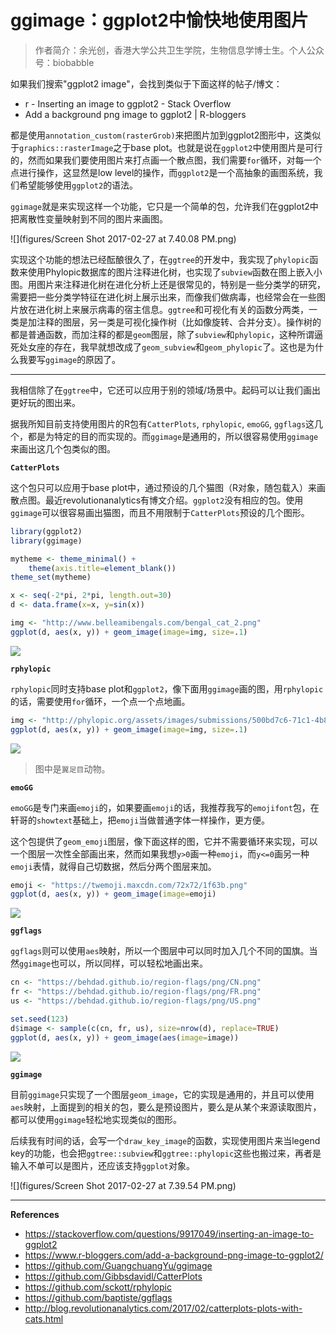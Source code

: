# ggimage：ggplot2中愉快地使用图片

> 作者简介：余光创，香港大学公共卫生学院，生物信息学博士生。个人公众号：biobabble

如果我们搜索"ggplot2 image"，会找到类似于下面这样的帖子/博文：

+ r - Inserting an image to ggplot2 - Stack Overflow
+ Add a background png image to ggplot2 | R-bloggers

都是使用`annotation_custom(rasterGrob)`来把图片加到ggplot2图形中，这类似于`graphics::rasterImage`之于base plot。也就是说在`ggplot2`中使用图片是可行的，然而如果我们要使用图片来打点画一个散点图，我们需要`for`循环，对每一个点进行操作，这显然是low level的操作，而`ggplot2`是一个高抽象的画图系统，我们希望能够使用`ggplot2`的语法。

`ggimage`就是来实现这样一个功能，它只是一个简单的包，允许我们在ggplot2中把离散性变量映射到不同的图片来画图。


![](figures/Screen Shot 2017-02-27 at 7.40.08 PM.png)


实现这个功能的想法已经酝酿很久了，在`ggtree`的开发中，我实现了`phylopic`函数来使用Phylopic数据库的图片注释进化树，也实现了`subview`函数在图上嵌入小图。用图片来注释进化树在进化分析上还是很常见的，特别是一些分类学的研究，需要把一些分类学特征在进化树上展示出来，而像我们做病毒，也经常会在一些图片放在进化树上来展示病毒的宿主信息。`ggtree`和可视化有关的函数分两类，一类是加注释的图层，另一类是可视化操作树（比如像旋转、合并分支）。操作树的都是普通函数，而加注释的都是`geom`图层，除了`subview`和`phylopic`，这种所谓逼死处女座的存在，我早就想改成了`geom_subview`和`geom_phylopic`了。这也是为什么我要写`ggimage`的原因了。


----


我相信除了在`ggtree`中，它还可以应用于别的领域/场景中。起码可以让我们画出更好玩的图出来。

据我所知目前支持使用图片的R包有`CatterPlots`, `rphylopic`, `emoGG`, `ggflags`这几个，都是为特定的目的而实现的。而`ggimage`是通用的，所以很容易使用`ggimage`来画出这几个包类似的图。


**`CatterPlots`**


这个包只可以应用于base plot中，通过预设的几个猫图（R对象，随包载入）来画散点图。最近revolutionanalytics有博文介绍。`ggplot2`没有相应的包。使用`ggimage`可以很容易画出猫图，而且不用限制于`CatterPlots`预设的几个图形。


```r
library(ggplot2)
library(ggimage)

mytheme <- theme_minimal() +
    theme(axis.title=element_blank())
theme_set(mytheme)

x <- seq(-2*pi, 2*pi, length.out=30)
d <- data.frame(x=x, y=sin(x))

img <- "http://www.belleamibengals.com/bengal_cat_2.png"
ggplot(d, aes(x, y)) + geom_image(image=img, size=.1)
```

![](figures/ggimage_CatterPlots.png)

**`rphylopic`**

`rphylopic`同时支持base plot和`ggplot2`，像下面用`ggimage`画的图，用`rphylopic`的话，需要使用`for`循环，一个点一个点地画。


```r
img <- "http://phylopic.org/assets/images/submissions/500bd7c6-71c1-4b86-8e54-55f72ad1beca.128.png"
ggplot(d, aes(x, y)) + geom_image(image=img, size=.1)
```

![](figures/ggimage_rphylopic.png)

>图中是`翼足目`动物。


**`emoGG`**

`emoGG`是专门来画`emoji`的，如果要画`emoji`的话，我推荐我写的`emojifont`包，在轩哥的`showtext`基础上，把`emoji`当做普通字体一样操作，更方便。

这个包提供了`geom_emoji`图层，像下面这样的图，它并不需要循环来实现，可以一个图层一次性全部画出来，然而如果我想`y>0`画一种`emoji`，而`y<=0`画另一种`emoji`表情，就得自己切数据，然后分两个图层来加。


```r
emoji <- "https://twemoji.maxcdn.com/72x72/1f63b.png"
ggplot(d, aes(x, y)) + geom_image(image=emoji)
```

![](figures/ggimage_emoGG.png)



**`ggflags`**

`ggflags`则可以使用`aes`映射，所以一个图层中可以同时加入几个不同的国旗。当然`ggimage`也可以，所以同样，可以轻松地画出来。


```r
cn <- "https://behdad.github.io/region-flags/png/CN.png"
fr <- "https://behdad.github.io/region-flags/png/FR.png"
us <- "https://behdad.github.io/region-flags/png/US.png"

set.seed(123)
d$image <- sample(c(cn, fr, us), size=nrow(d), replace=TRUE)
ggplot(d, aes(x, y)) + geom_image(aes(image=image))
```

![](figures/ggimage_ggflags.png)


**`ggimage`**

目前`ggimage`只实现了一个图层`geom_image`，它的实现是通用的，并且可以使用`aes`映射，上面提到的相关的包，要么是预设图片，要么是从某个来源读取图片，都可以使用`ggimage`轻松地实现类似的图形。


后续我有时间的话，会写一个`draw_key_image`的函数，实现使用图片来当legend key的功能，也会把`ggtree::subview`和`ggtree::phylopic`这些也搬过来，再者是输入不单可以是图片，还应该支持`ggplot`对象。


![](figures/Screen Shot 2017-02-27 at 7.39.54 PM.png)


----

**References**

+ <https://stackoverflow.com/questions/9917049/inserting-an-image-to-ggplot2>
+ <https://www.r-bloggers.com/add-a-background-png-image-to-ggplot2/>
+ <https://github.com/GuangchuangYu/ggimage>
+ <https://github.com/Gibbsdavidl/CatterPlots>
+ <https://github.com/sckott/rphylopic>
+ <https://github.com/baptiste/ggflags>
+ <http://blog.revolutionanalytics.com/2017/02/catterplots-plots-with-cats.html>
